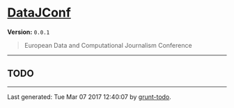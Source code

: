 # [DataJConf]( https://github.com/martinjc/datajconf.git.git#readme )

**Version:** `0.0.1`

> European Data and Computational Journalism Conference

* * *

## TODO


* * *

Last generated: Tue Mar 07 2017 12:40:07 by [grunt-todo](https://github.com/leny/grunt-todo).

